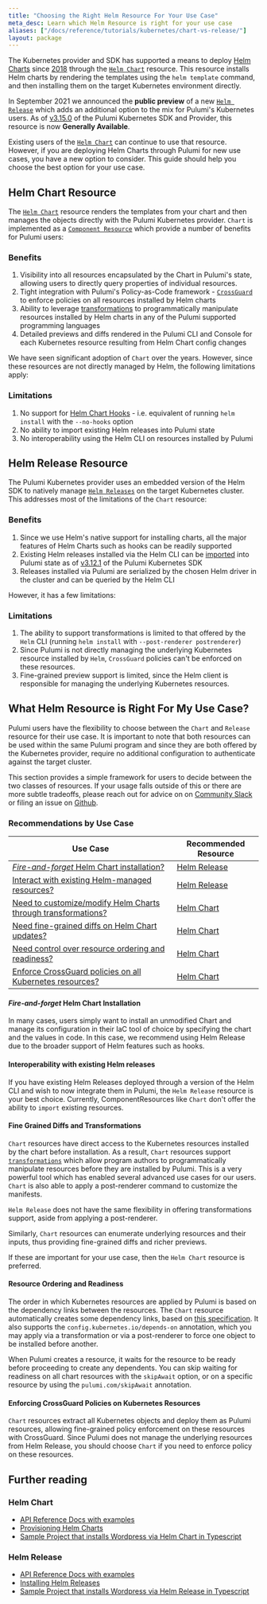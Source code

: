 ```yaml
---
title: "Choosing the Right Helm Resource For Your Use Case"
meta_desc: Learn which Helm Resource is right for your use case
aliases: ["/docs/reference/tutorials/kubernetes/chart-vs-release/"]
layout: package
---
```


The Kubernetes provider and SDK has supported a means to deploy [Helm Charts](https://helm.sh/) since [2018](/blog/using-helm-and-pulumi-to-define-cloud-native-infrastructure-as-code/) through the [`Helm Chart`](/registry/packages/kubernetes/api-docs/helm/v4/chart) resource.  This resource installs Helm charts by rendering the templates using the `helm template` command, and then installing them on the target Kubernetes environment directly. 

In September 2021 we announced the **public preview** of a new [`Helm Release`](/registry/packages/kubernetes/api-docs/helm/v3/release) which adds an additional option to the mix for Pulumi's Kubernetes users. As of [v3.15.0](https://github.com/pulumi/pulumi-kubernetes/releases/tag/v3.15.0) of the Pulumi Kubernetes SDK and Provider, this resource is now **Generally Available**.

Existing users of the [`Helm Chart`](/registry/packages/kubernetes/api-docs/helm/v4/chart) can continue to use that resource. However, if you are deploying Helm Charts through Pulumi for new use cases, you have a new option to consider. This guide should help you choose the best option for your use case.

## Helm Chart Resource

The [`Helm Chart`](/registry/packages/kubernetes/api-docs/helm/v4/chart) resource renders the templates from your chart and then manages the objects directly with the Pulumi Kubernetes provider. `Chart` is implemented as a [`Component Resource`](/docs/concepts/resources/components) which provide a number of benefits for Pulumi users:

### Benefits

1. Visibility into all resources encapsulated by the Chart in Pulumi's state, allowing users to directly query properties of individual resources.
2. Tight integration with Pulumi's Policy-as-Code framework - [`CrossGuard`](/docs/guides/crossguard/) to enforce policies on all resources installed by Helm charts
3. Ability to leverage [transformations](/docs/concepts/options/transformations/) to programmatically manipulate resources installed by Helm charts in any of the Pulumi supported programming languages
4. Detailed previews and diffs rendered in the Pulumi CLI and Console for each Kubernetes resource resulting from Helm Chart config changes

We have seen significant adoption of `Chart` over the years. However, since these resources are not directly managed by Helm, the following limitations apply:

### Limitations

1. No support for [Helm Chart Hooks](https://helm.sh/docs/topics/charts_hooks/) - i.e. equivalent of running `helm install` with the `--no-hooks` option
2. No ability to import existing Helm releases into Pulumi state
3. No interoperability using the Helm CLI on resources installed by Pulumi

## Helm Release Resource

The Pulumi Kubernetes provider uses an embedded version of the Helm SDK to natively manage [`Helm Releases`](https://helm.sh/docs/glossary/#release) on the target Kubernetes cluster. This addresses most of the limitations of the `Chart` resource:

### Benefits

1. Since we use Helm's native support for installing charts, all the major features of Helm Charts such as hooks can be readily supported
2. Existing Helm releases installed via the Helm CLI can be [imported](/registry/packages/kubernetes/api-docs/helm/v3/release/#import) into Pulumi state as of [v3.12.1](https://github.com/pulumi/pulumi-kubernetes/releases/tag/v3.12.1) of the Pulumi Kubernetes SDK
3. Releases installed via Pulumi are serialized by the chosen Helm driver in the cluster and can be queried by the Helm CLI

However, it has a few limitations:

### Limitations

1. The ability to support transformations is limited to that offered by the `Helm` CLI (running `helm install` with `--post-renderer postrenderer`)
2. Since Pulumi is not directly managing the underlying Kubernetes resource installed by `Helm`, `CrossGuard` policies can't be enforced on these resources.
3. Fine-grained preview support is limited, since the Helm client is responsible for managing the underlying Kubernetes resources.

## What Helm Resource is Right For My Use Case?

Pulumi users have the flexibility to choose between the `Chart` and `Release` resource for their use case. It is important to note that both resources can be used within the same Pulumi program and since they are both offered by the Kubernetes provider, require no additional configuration to authenticate against the target cluster.

This section provides a simple framework for users to decide between the two classes of resources. If your usage falls outside of this or there are more subtle tradeoffs, please reach out for advice on on [Community Slack](https://slack.pulumi.com) or filing an issue on [Github](https://github.com/pulumi/pulumi-kubernetes/issues).

### Recommendations by Use Case

| Use Case | Recommended Resource |
| --------- | ---------- |
| [*Fire-and-forget* Helm Chart installation?](#fire-and-forget-helm-chart-installation) | [Helm Release](/registry/packages/kubernetes/api-docs/helm/v3/release/) |
| [Interact with existing Helm-managed resources?](#interoperability-with-existing-helm-releases) | [Helm Release](/registry/packages/kubernetes/api-docs/helm/v3/release/) |
| [Need to customize/modify Helm Charts through transformations?](#fine-grained-diffs-and-transformations) | [Helm Chart](/registry/packages/kubernetes/api-docs/helm/v4/chart/) |
| [Need fine-grained diffs on Helm Chart updates?](#fine-grained-diffs-and-transformations) | [Helm Chart](/registry/packages/kubernetes/api-docs/helm/v4/chart/) |
| [Need control over resource ordering and readiness?](#resource-ordering-and-readiness) | [Helm Chart](/registry/packages/kubernetes/api-docs/helm/v4/chart/) |
| [Enforce CrossGuard policies on all Kubernetes resources?](#enforcing-crossguard-policies-on-kubernetes-resources) | [Helm Chart](/registry/packages/kubernetes/api-docs/helm/v4/chart/) |

#### *Fire-and-forget* Helm Chart Installation

In many cases, users simply want to install an unmodified Chart and manage its configuration in their IaC tool of choice by specifying the chart and the values in code. In this case, we recommend using Helm Release due to the broader support of Helm features such as hooks.

#### Interoperability with existing Helm releases

If you have existing Helm Releases deployed through a version of the Helm CLI and wish to now integrate them in Pulumi, the `Helm Release` resource is your best choice. Currently, ComponentResources like `Chart` don't offer the ability to `import` existing resources.

#### Fine Grained Diffs and Transformations

`Chart` resources have direct access to the Kubernetes resources installed by the chart before installation. As a result, `Chart` resources support [`transformations`](/docs/concepts/options/transformations/) which allow program authors to programmatically manipulate resources before they are installed by Pulumi. This is a very powerful tool which has enabled several advanced use cases for our users. `Chart` is also able to apply a post-renderer command to customize the manifests.

`Helm Release` does not have the same flexibility in offering transformations support, aside from applying a post-renderer.

Similarly, `Chart` resources can enumerate underlying resources and their inputs, thus providing fine-grained diffs and richer previews.

If these are important for your use case, then the `Helm Chart` resource is preferred.

#### Resource Ordering and Readiness

The order in which Kubernetes resources are applied by Pulumi is based on the dependency
links between the resources. The `Chart` resource automatically creates some dependency links, based on [this specification](https://github.com/kubernetes-sigs/cli-utils?tab=readme-ov-file#implicit-dependency-ordering). It also supports the `config.kubernetes.io/depends-on` annotation,
which you may apply via a transformation or via a post-renderer to force one object
to be installed before another.

When Pulumi creates a resource, it waits for the resource to be ready before
proceeding to create any dependents. You can skip waiting for readiness on all chart resources with the `skipAwait` option, or on a specific resource by using the `pulumi.com/skipAwait` annotation.

#### Enforcing CrossGuard Policies on Kubernetes Resources

`Chart` resources extract all Kubernetes objects and deploy them as Pulumi resources, allowing fine-grained policy enforcement on these resources with CrossGuard. Since Pulumi does not manage the underlying resources from Helm Release, you should choose `Chart` if you need to enforce policy on these resources.

## Further reading

### Helm Chart

* [API Reference Docs with examples](/registry/packages/kubernetes/api-docs/helm/v4/chart/)
* [Provisioning Helm Charts](/docs/guides/adopting/from_kubernetes#provisioning-a-helm-chart)
* [Sample Project that installs Wordpress via Helm Chart in Typescript](/registry/packages/kubernetes/how-to-guides/kubernetes-ts-helm-wordpress/)

### Helm Release

* [API Reference Docs with examples](/registry/packages/kubernetes/api-docs/helm/v3/release/)
* [Installing Helm Releases](/docs/guides/adopting/from_kubernetes#installing-a-helm-release)
* [Sample Project that installs Wordpress via Helm Release in Typescript](/registry/packages/kubernetes/how-to-guides/kubernetes-ts-helm-release-wordpress/)
